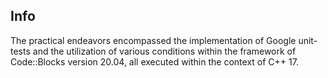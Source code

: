 ## Info


The practical endeavors encompassed the implementation of Google unit-tests and the utilization of various conditions within the framework of Code::Blocks version 20.04, all executed within the context of C++ 17.
